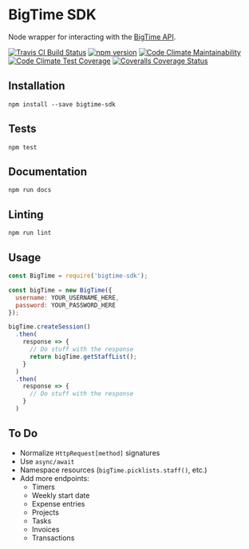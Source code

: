 # BigTime SDK
Node wrapper for interacting with the [BigTime API](http://iq.bigtime.net/BigtimeData/api/v2/help/Overview).

[![Travis CI Build Status](https://travis-ci.org/john-goldsmith/bigtime-sdk.svg?branch=master)](https://travis-ci.org/john-goldsmith/bigtime-sdk)
[![npm version](https://badge.fury.io/js/bigtime-sdk.svg)](https://badge.fury.io/js/bigtime-sdk)
[![Code Climate Maintainability](https://api.codeclimate.com/v1/badges/373d61ec523888da1663/maintainability)](https://codeclimate.com/github/john-goldsmith/bigtime-sdk/maintainability)
[![Code Climate Test Coverage](https://api.codeclimate.com/v1/badges/373d61ec523888da1663/test_coverage)](https://codeclimate.com/github/john-goldsmith/bigtime-sdk/test_coverage)
[![Coveralls Coverage Status](https://coveralls.io/repos/github/john-goldsmith/bigtime-sdk/badge.svg)](https://coveralls.io/github/john-goldsmith/bigtime-sdk)

## Installation

`npm install --save bigtime-sdk`

## Tests

`npm test`

## Documentation

`npm run docs`

## Linting

`npm run lint`

## Usage

```js
const BigTime = require('bigtime-sdk');

const bigTime = new BigTime({
  username: YOUR_USERNAME_HERE,
  password: YOUR_PASSWORD_HERE
});

bigTime.createSession()
  .then(
    response => {
      // Do stuff with the response
      return bigTime.getStaffList();
    }
  )
  .then(
    response => {
      // Do stuff with the response
    }
  )
```

## To Do
- Normalize `HttpRequest[method]` signatures
- Use `async/await`
- Namespace resources (`bigTime.picklists.staff()`, etc.)
- Add more endpoints:
  - Timers
  - Weekly start date
  - Expense entries
  - Projects
  - Tasks
  - Invoices
  - Transactions